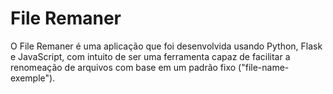 # File Remaner
 O File Remaner é uma aplicação que foi desenvolvida usando Python, Flask e JavaScript, com intuito de ser uma ferramenta capaz de facilitar a renomeação de arquivos com base em um padrão fixo ("file-name-exemple").
